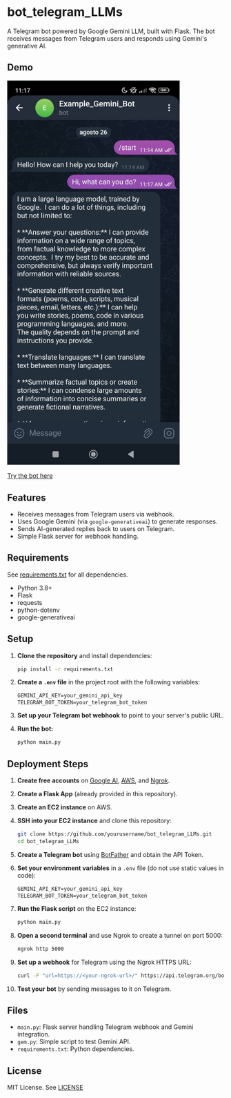 # bot_telegram_LLMs

A Telegram bot powered by Google Gemini LLM, built with Flask. The bot receives messages from Telegram users and responds using Gemini's generative AI.

## Demo

<img src="example.jpeg" alt="Telegram Bot Screenshot" width="400"/>

[Try the bot here](https://t.me/example_gemini_bot)

## Features

- Receives messages from Telegram users via webhook.
- Uses Google Gemini (via `google-generativeai`) to generate responses.
- Sends AI-generated replies back to users on Telegram.
- Simple Flask server for webhook handling.

## Requirements

See [requirements.txt](requirements.txt) for all dependencies.

- Python 3.8+
- Flask
- requests
- python-dotenv
- google-generativeai

## Setup

1. **Clone the repository** and install dependencies:

    ```sh
    pip install -r requirements.txt
    ```

2. **Create a `.env` file** in the project root with the following variables:

    ```
    GEMINI_API_KEY=your_gemini_api_key
    TELEGRAM_BOT_TOKEN=your_telegram_bot_token
    ```

3. **Set up your Telegram bot webhook** to point to your server's public URL.

4. **Run the bot:**

    ```sh
    python main.py
    ```

## Deployment Steps

1. **Create free accounts** on [Google AI](https://ai.google.dev/), [AWS](https://aws.amazon.com/), and [Ngrok](https://ngrok.com/).
2. **Create a Flask App** (already provided in this repository).
3. **Create an EC2 instance** on AWS.
4. **SSH into your EC2 instance** and clone this repository:

    ```sh
    git clone https://github.com/yourusername/bot_telegram_LLMs.git
    cd bot_telegram_LLMs
    ```

5. **Create a Telegram bot** using [BotFather](https://t.me/botfather) and obtain the API Token.
6. **Set your environment variables** in a `.env` file (do not use static values in code):

    ```
    GEMINI_API_KEY=your_gemini_api_key
    TELEGRAM_BOT_TOKEN=your_telegram_bot_token
    ```

7. **Run the Flask script** on the EC2 instance:

    ```sh
    python main.py
    ```

8. **Open a second terminal** and use Ngrok to create a tunnel on port 5000:

    ```sh
    ngrok http 5000
    ```

9. **Set up a webhook** for Telegram using the Ngrok HTTPS URL:

    ```sh
    curl -F "url=https://<your-ngrok-url>/" https://api.telegram.org/bot<YOUR_TELEGRAM_BOT_TOKEN>/setWebhook
    ```

10. **Test your bot** by sending messages to it on Telegram.

## Files

- `main.py`: Flask server handling Telegram webhook and Gemini integration.
- `gem.py`: Simple script to test Gemini API.
- `requirements.txt`: Python dependencies.

## License

MIT License. See [LICENSE](LICENSE)

